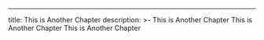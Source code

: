 ---
title: This is Another Chapter
description: >-
  This is Another Chapter This is Another Chapter This is Another Chapter



